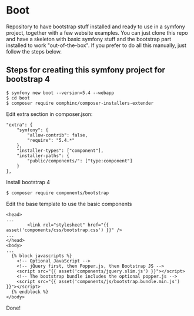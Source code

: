 # Boot

Repository to have bootstrap stuff installed and ready to use in a symfony project,
together with a few website examples.
You can just clone this repo and have a skeleton with basic symfony stuff and
the bootstrap part installed to work "out-of-the-box". If you prefer to do all
this manually, just follow the steps below.


## Steps for creating this symfony project for bootstrap 4

    $ symfony new boot --version=5.4 --webapp
    $ cd boot
    $ composer require oomphinc/composer-installers-extender

Edit extra section in composer.json:

    "extra": {
        "symfony": {
            "allow-contrib": false,
            "require": "5.4.*"
        },
        "installer-types": ["component"],
        "installer-paths": {
            "public/components/": ["type:component"]
        }
    },

Install bootstrap 4

    $ composer require components/bootstrap

Edit the base template to use the basic components

    <head>
    ...
            <link rel="stylesheet" href="{{ asset('components/css/bootstrap.css') }}" />
    ...
    </head>
    <body>
    ...
      {% block javascripts %}
        <!-- Optional JavaScript -->
        <!-- jQuery first, then Popper.js, then Bootstrap JS -->
        <script src="{{ asset('components/jquery.slim.js') }}"></script>
        <!-- The bootstrap bundle includes the optional popper.js -->
        <script src="{{ asset('components/js/bootstrap.bundle.min.js') }}"></script>
      {% endblock %}
    </body>

Done!
